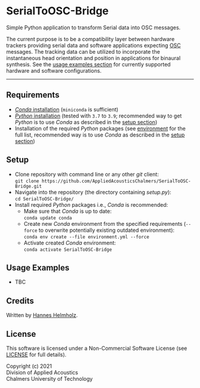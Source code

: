 # SerialToOSC-Bridge
Simple Python application to transform Serial data into OSC messages.

The current purpose is to be a compatibility layer between hardware trackers providing serial data and software applications expecting [OSC] messages.
The tracking data can be utilized to incorporate the instantaneous head orientation and position in applications for binaural synthesis.
See the [usage examples section](#usage-examples) for currently supported hardware and software configurations.

---

## Requirements
* [_Conda_ installation][Conda] (`miniconda` is sufficient)
* [_Python_ installation][Python] (tested with `3.7` to `3.9`; recommended way to get _Python_ is to use _Conda_ as described in the [setup section](#setup))
* Installation of the required _Python_ packages (see [environment](environment.yml) for the full list, recommended way is to use _Conda_ as described in the [setup section](#setup))

## Setup
* Clone repository with command line or any other _git_ client:<br/>
`git clone https://github.com/AppliedAcousticsChalmers/SerialToOSC-Bridge.git`
* Navigate into the repository (the directory containing _setup.py_):<br/>
`cd SerialToOSC-Bridge/`
* Install required _Python_ packages i.e., _Conda_ is recommended:
  * Make sure that _Conda_ is up to date:<br/>
  `conda update conda`
  * Create new _Conda_ environment from the specified requirements (`--force` to overwrite potentially existing outdated environment):<br/>
  `conda env create --file environment.yml --force`
  * Activate created _Conda_ environment:<br/>
  `conda activate SerialToOSC-Bridge`
    
## Usage Examples
* TBC

## Credits
Written by [Hannes Helmholz](http://www.ta.chalmers.se/people/hannes-helmholz/).

## License
This software is licensed under a Non-Commercial Software License (see [LICENSE](LICENSE) for full details).

Copyright (c) 2021<br/>
Division of Applied Acoustics<br/>
Chalmers University of Technology

[Conda]: https://conda.io/en/master/miniconda.html
[Python]: https://www.python.org/downloads/
[OSC]: http://opensoundcontrol.org/implementations
